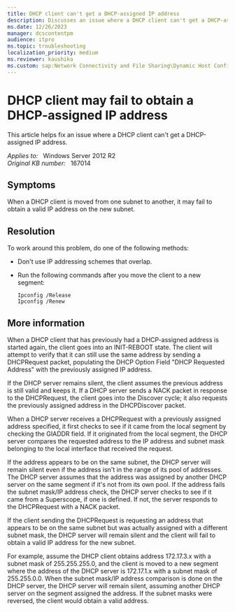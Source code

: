 ```yaml
---
title: DHCP client can't get a DHCP-assigned IP address
description: Discusses an issue where a DHCP client can't get a DHCP-assigned IP address.
ms.date: 12/26/2023
manager: dcscontentpm
audience: itpro
ms.topic: troubleshooting
localization_priority: medium
ms.reviewer: kaushika
ms.custom: sap:Network Connectivity and File Sharing\Dynamic Host Configuration Protocol (DHCP), csstroubleshoot
---
```

# DHCP client may fail to obtain a DHCP-assigned IP address

This article helps fix an issue where a DHCP client can't get a DHCP-assigned IP address.

_Applies to:_ &nbsp; Windows Server 2012 R2  
_Original KB number:_ &nbsp; 167014

## Symptoms

When a DHCP client is moved from one subnet to another, it may fail to obtain a valid IP address on the new subnet.

## Resolution

To work around this problem, do one of the following methods:

- Don't use IP addressing schemes that overlap.

- Run the following commands after you move the client to a new segment:

    ```console
    Ipconfig /Release
    Ipconfig /Renew
    ```

## More information

When a DHCP client that has previously had a DHCP-assigned address is started again, the client goes into an INIT-REBOOT state. The client will attempt to verify that it can still use the same address by sending a DHCPRequest packet, populating the DHCP Option Field "DHCP Requested Address" with the previously assigned IP address.

If the DHCP server remains silent, the client assumes the previous address is still valid and keeps it. If a DHCP server sends a NACK packet in response to the DHCPRequest, the client goes into the Discover cycle; it also requests the previously assigned address in the DHCPDiscover packet.

When a DHCP server receives a DHCPRequest with a previously assigned address specified, it first checks to see if it came from the local segment by checking the GIADDR field. If it originated from the local segment, the DHCP server compares the requested address to the IP address and subnet mask belonging to the local interface that received the request.

If the address appears to be on the same subnet, the DHCP server will remain silent even if the address isn't in the range of its pool of addresses. The DHCP server assumes that the address was assigned by another DHCP server on the same segment if it's not from its own pool. If the address fails the subnet mask/IP address check, the DHCP server checks to see if it came from a Superscope, if one is defined. If not, the server responds to the DHCPRequest with a NACK packet.

If the client sending the DHCPRequest is requesting an address that appears to be on the same subnet but was actually assigned with a different subnet mask, the DHCP server will remain silent and the client will fail to obtain a valid IP address for the new subnet.

For example, assume the DHCP client obtains address 172.17.3.x with a subnet mask of 255.255.255.0, and the client is moved to a new segment where the address of the DHCP server is 172.17.1.x with a subnet mask of 255.255.0.0. When the subnet mask/IP address comparison is done on the DHCP server, the DHCP server will remain silent, assuming another DHCP server on the segment assigned the address. If the subnet masks were reversed, the client would obtain a valid address.
